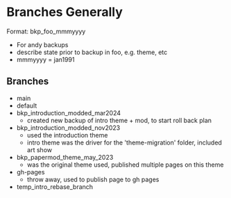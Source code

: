 # Branches Generally

Format: 
bkp_foo_mmmyyyy
* For andy backups
* describe state prior to backup in foo, e.g. theme, etc
* mmmyyyy = jan1991


## Branches 
* main
* default
* bkp_introduction_modded_mar2024
    * created new backup of intro theme + mod, to start roll back plan
* bkp_introduction_modded_nov2023
    * used the introduction theme
    * intro theme was the driver for the 'theme-migration' folder, included art show
* bkp_papermod_theme_may_2023
    * was the original theme used, published multiple pages on this theme
* gh-pages
    * throw away, used to publish page to gh pages
* temp_intro_rebase_branch